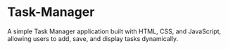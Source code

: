# Task-Manager
A simple Task Manager application built with HTML, CSS, and JavaScript, allowing users to add, save, and display tasks dynamically.
